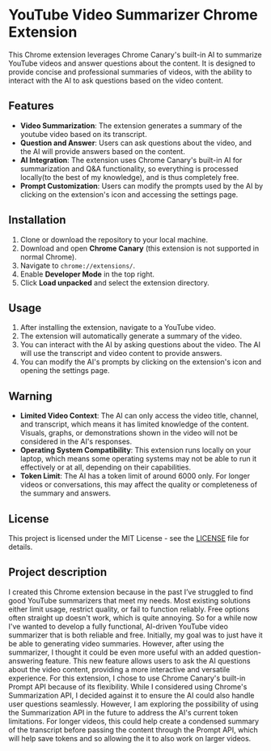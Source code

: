# YouTube Video Summarizer Chrome Extension

This Chrome extension leverages Chrome Canary's built-in AI to summarize YouTube videos and answer questions about the content. It is designed to provide concise and professional summaries of videos, with the ability to interact with the AI to ask questions based on the video content.

## Features

- **Video Summarization**: The extension generates a summary of the youtube video based on its transcript.
- **Question and Answer**: Users can ask questions about the video, and the AI will provide answers based on the content.
- **AI Integration**: The extension uses Chrome Canary's built-in AI for summarization and Q&A functionality, so everything is processed locally(to the best of my knowledge), and is thus completely free.
- **Prompt Customization**: Users can modify the prompts used by the AI by clicking on the extension's icon and accessing the settings page.

## Installation

1. Clone or download the repository to your local machine.
2. Download and open **Chrome Canary** (this extension is not supported in normal Chrome).
3. Navigate to `chrome://extensions/`.
4. Enable **Developer Mode** in the top right.
5. Click **Load unpacked** and select the extension directory.

## Usage

1. After installing the extension, navigate to a YouTube video.
2. The extension will automatically generate a summary of the video.
3. You can interact with the AI by asking questions about the video. The AI will use the transcript and video content to provide answers.
4. You can modify the AI's prompts by clicking on the extension's icon and opening the settings page.

## Warning

- **Limited Video Context**: The AI can only access the video title, channel, and transcript, which means it has limited knowledge of the content. Visuals, graphs, or demonstrations shown in the video will not be considered in the AI's responses.
- **Operating System Compatibility**: This extension runs locally on your laptop, which means some operating systems may not be able to run it effectively or at all, depending on their capabilities.
- **Token Limit**: The AI has a token limit of around 6000 only. For longer videos or conversations, this may affect the quality or completeness of the summary and answers.

## License

This project is licensed under the MIT License - see the [LICENSE](LICENSE) file for details.

## Project description

I created this Chrome extension because in the past I’ve struggled to find good YouTube summarizers that meet my needs. Most existing solutions either limit usage, restrict quality, or fail to function reliably. Free options often straight up doesn't work, which is quite annoying. So for a while now I've wanted to develop a fully functional, AI-driven YouTube video summarizer that is both reliable and free.
Initially, my goal was to just have it be able to generating video summaries. However, after using the summarizer, I thought it could be even more useful with an added question-answering feature. This new feature allows users to ask the AI questions about the video content, providing a more interactive and versatile experience.
For this extension, I chose to use Chrome Canary's built-in Prompt API because of its flexibility. While I considered using Chrome's Summarization API, I  decided against it to ensure the AI could also handle user questions seamlessly. However, I am exploring the possibility of using the Summarization API in the future to address the AI's current token limitations. For longer videos, this could help create a condensed summary of the transcript before passing the content through the Prompt API, which will help save tokens and so allowing the it to also work on larger videos.
